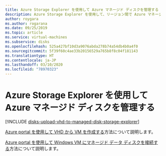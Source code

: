 ```yaml
---
title: Azure Storage Explorer を使用して Azure マネージド ディスクを管理する
description: Azure Storage Explorer を使用して、リージョン間で Azure マネージド ディスクのアップロード、ダウンロード、移行を行う方法と、マネージド ディスクのスナップショットを作成する方法について説明します。
author: roygara
ms.author: rogarana
ms.date: 09/25/2019
ms.topic: article
ms.service: virtual-machines
ms.subservice: disks
ms.openlocfilehash: 525a427bf10d3a9076abda278b74a54db4b0a4f0
ms.sourcegitcommit: 5f39f60c4ae33b20156529a765b8f8c04f181143
ms.translationtype: HT
ms.contentlocale: ja-JP
ms.lasthandoff: 03/10/2020
ms.locfileid: "78970323"
---
```

# <a name="use-azure-storage-explorer-to-manage-azure-managed-disks"></a>Azure Storage Explorer を使用して Azure マネージド ディスクを管理する
[!INCLUDE [disks-upload-vhd-to-managed-disk-storage-explorer](../../../includes/disks-upload-vhd-to-managed-disk-storage-explorer.md)]

[Azure portal を使用して VHD から VM を作成する](../windows/create-vm-specialized-portal.md)方法について説明します。

[Azure portal を使用して Windows VM にマネージド データ ディスクを接続する](../windows/attach-managed-disk-portal.md)方法について説明します。